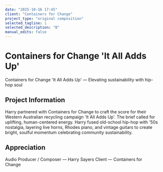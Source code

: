```yaml
---
date: "2025-10-16 17:45"
client: "Containers for Change"
project_type: "original composition"
selected_tagline: 1
selected_description: "B"
manual_edits: false
---
```


# Containers for Change 'It All Adds Up'
Containers for Change 'It All Adds Up' — Elevating sustainability with hip-hop soul

## Project Information
Harry partnered with Containers for Change to craft the score for their Western Australian recycling campaign 'It All Adds Up'. The brief called for uplifting, human-centered energy. Harry fused old-school hip-hop with '50s nostalgia, layering live horns, Rhodes piano, and vintage guitars to create bright, soulful momentum celebrating community sustainability.

## Appreciation
Audio Producer / Composer — Harry Sayers
Client — Containers for Change
